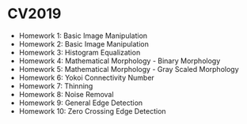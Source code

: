 # CV2019  
* Homework 1: Basic Image Manipulation <br/>
* Homework 2: Basic Image Manipulation  <br/>
* Homework 3: Histogram Equalization  <br/>
* Homework 4: Mathematical Morphology - Binary Morphology <br/>  
* Homework 5: Mathematical Morphology - Gray Scaled Morphology  <br/>
* Homework 6: Yokoi Connectivity Number <br/> 
* Homework 7: Thinning  <br/>
* Homework 8: Noise Removal  <br/>
* Homework 9: General Edge Detection <br/> 
* Homework 10: Zero Crossing Edge Detection<br/>  
